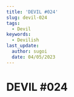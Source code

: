 ```yaml
---
title: 'DEVIL #024'
slug: devil-024
tags:
  - Devil
keywords:
  - Devilish
last_update:
  author: sugoi
  date: 04/05/2023
---
```


# DEVIL #024
